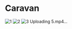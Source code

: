 # Caravan
![1](https://user-images.githubusercontent.com/84305902/184613225-54bea92b-892b-40e7-8f50-0b2cff506341.jpg) ![2](https://user-images.githubusercontent.com/84305902/184613249-7cab27e3-13a0-415c-afb3-9ba4110e27d2.jpg)
![3](https://user-images.githubusercontent.com/84305902/184613258-c1c6b472-3322-4a3f-9224-6045fa8a7b9e.jpg)
Uploading 5.mp4…
